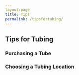 ```yaml
---
layout:page
title: Tips
permalink: /tipsfortubing/
---
```


## **Tips for Tubing**
### **Purchasing a Tube**
### **Choosing a Tubing Location**
